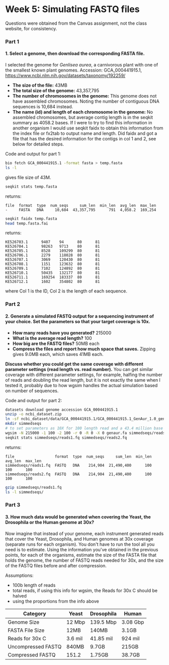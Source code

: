 # Week 5: Simulating FASTQ files

Questions were obtained from the Canvas assignment, not the class website, for consistency.

### Part 1
#### 1. Select a genome, then download the corresponding FASTA file.

I selected the genome for *Genlisea aurea*, a carnivorous plant with one of the smallest known plant genomes. Accession: GCA_000441915.1, https://www.ncbi.nlm.nih.gov/datasets/taxonomy/192259/ 

- **The size of the file:** 43MB
- **The total size of the genome:** 43,357,795
- **The number of chromosomes in the genome:** This genome does not have assembled chromosomes. Noting the number of contiguous DNA sequences is 10,684 instead. 
- **The name (id) and length of each chromosome in the genome:** No assembled chromosomes, but average contig length is in the seqkit summary as 4058.2 bases. If I were to try to find this information in another organism I would use seqkit faidx to obtain this information from the index file or fx2tab to output name and length. Did faidx and got a file that has the desired information for the contigs in col 1 and 2, see below for detailed steps. 

Code and output for part 1:

```bash
bio fetch GCA_000441915.1 -format fasta > temp.fasta
ls -l
```
gives file size of 43M.

```bash
seqkit stats temp.fasta
```

returns:

```
file  format  type  num_seqs     sum_len  min_len  avg_len  max_len
-     FASTA   DNA     10,684  43,357,795      791  4,058.2  169,254
```


```bash
seqkit faidx temp.fasta
head temp.fasta.fai
```

returns:

```
KE526703.1      9407    94      80      81
KE526704.1      98263   9713    80      81
KE526705.1      8528    109299  80      81
KE526706.1      2279    118028  80      81
KE526707.1      3069    120430  80      81
KE526708.1      1151    123632  80      81
KE526709.1      7102    124892  80      81
KE526710.1      50435   132177  80      81
KE526711.1      169254  183337  80      81
KE526712.1      1602    354802  80      81
```
where Col 1 is the ID, Col 2 is the length of each sequence. 


### Part 2
#### 2. Generate a simulated FASTQ output for a sequencing instrument of your choice.  Set the parameters so that your target coverage is 10x. 


- **How many reads have you generated?** 215000
- **What is the average read length?** 100
- **How big are the FASTQ files?** 50MB each
- **Compress the files and report how much space that saves.** Zipping gives 9.0MB each, which saves 41MB each.

**Discuss whether you could get the same coverage with different parameter settings (read length vs. read number).**
You can get similar coverage with different parameter settings, for example, halfing the number of reads and doubling the read length, but it is not exactly the same when I tested it, probably due to how wgsim handles the actual simulation based on number of sequences. 

Code and output for part 2:

```bash
datasets download genome accession GCA_000441915.1
unzip -o ncbi_dataset.zip
ln -sf ncbi_dataset/data/GCA_000441915.1/GCA_000441915.1_GenAur_1.0_genomic.fna genaur.fa
mkdir simmedseqs
# to set parameters as 10X for 100 length read and a 43.4 million base genome, setting N as 215000, aka half of 
wgsim -N 215000 -1 100 -2 100 -r 0 -R 0 -X 0 genaur.fa simmedseqs/reads1.fq simmedseqs/reads2.fq
seqkit stats simmedseqs/reads1.fq simmedseqs/reads2.fq
```

returns:

```
file                  format  type  num_seqs     sum_len  min_len  avg_len  max_len
simmedseqs/reads1.fq  FASTQ   DNA    214,904  21,490,400      100      100      100
simmedseqs/reads2.fq  FASTQ   DNA    214,904  21,490,400      100      100      100
```

```bash
gzip simmedseqs/reads1.fq
ls -l simmedseqs/
```


### Part 3
#### 3. How much data would be generated when covering the Yeast,  the Drosophila or the Human genome at 30x?

Now imagine that instead of your genome, each instrument generated reads that cover the Yeast, Drosophila, and Human genomes at 30x coverage (separate runs for each organism). You don't have to run the tool all you need is to estimate.
Using the information you've obtained in the previous points, for each of the organisms, estimate the size of the FASTA file that holds the genome, the number of FASTQ reads needed for 30x, and the size of the FASTQ files before and after compression.

Assumptions:
- 100b length of reads
- total reads, if using this info for wgsim, the Reads for 30x C should be halved
- using the proportions from the info above

| Category           | Yeast   | Drosophila | Human    |
|--------------------|---------|------------|----------|
| Genome Size        | 12 Mbp  | 139.5 Mbp  | 3.08 Gbp |
| FASTA File Size    | 12MB    | 140MB      | 3.1GB    |
| Reads for 30x C    | 3.6 mil | 41.85 mil  | 924 mil  |
| Uncompressed FASTQ | 840MB   | 9.7GB      | 215GB    |
| Compressed FASTQ   | 151.2   | 1.75GB     | 38.7GB   |